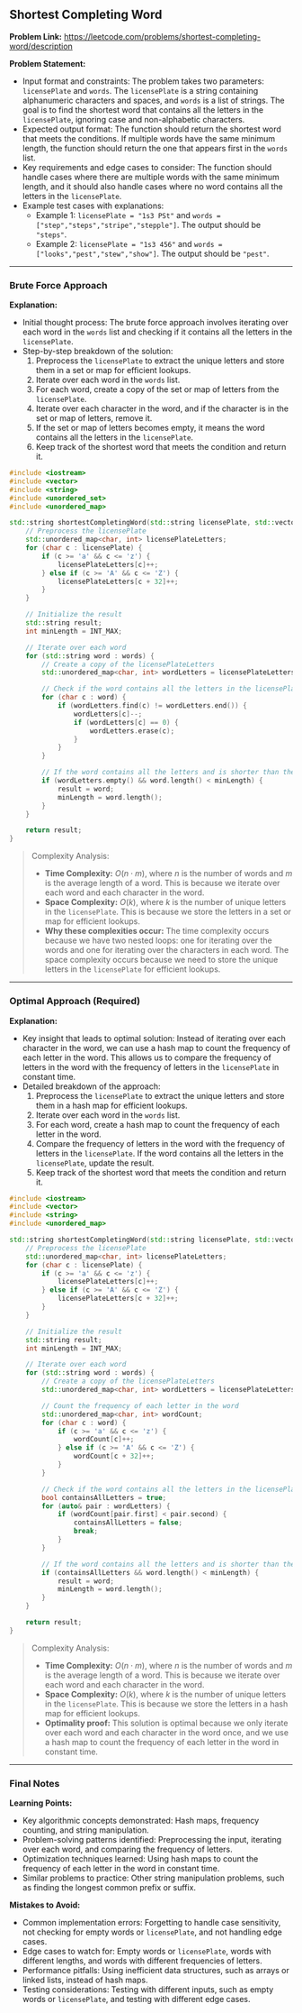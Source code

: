 ## Shortest Completing Word
**Problem Link:** https://leetcode.com/problems/shortest-completing-word/description

**Problem Statement:**
- Input format and constraints: The problem takes two parameters: `licensePlate` and `words`. The `licensePlate` is a string containing alphanumeric characters and spaces, and `words` is a list of strings. The goal is to find the shortest word that contains all the letters in the `licensePlate`, ignoring case and non-alphabetic characters.
- Expected output format: The function should return the shortest word that meets the conditions. If multiple words have the same minimum length, the function should return the one that appears first in the `words` list.
- Key requirements and edge cases to consider: The function should handle cases where there are multiple words with the same minimum length, and it should also handle cases where no word contains all the letters in the `licensePlate`.
- Example test cases with explanations:
  - Example 1: `licensePlate = "1s3 PSt"` and `words = ["step","steps","stripe","stepple"]`. The output should be `"steps"`.
  - Example 2: `licensePlate = "1s3 456"` and `words = ["looks","pest","stew","show"]`. The output should be `"pest"`.

---

### Brute Force Approach

**Explanation:**
- Initial thought process: The brute force approach involves iterating over each word in the `words` list and checking if it contains all the letters in the `licensePlate`.
- Step-by-step breakdown of the solution:
  1. Preprocess the `licensePlate` to extract the unique letters and store them in a set or map for efficient lookups.
  2. Iterate over each word in the `words` list.
  3. For each word, create a copy of the set or map of letters from the `licensePlate`.
  4. Iterate over each character in the word, and if the character is in the set or map of letters, remove it.
  5. If the set or map of letters becomes empty, it means the word contains all the letters in the `licensePlate`.
  6. Keep track of the shortest word that meets the condition and return it.

```cpp
#include <iostream>
#include <vector>
#include <string>
#include <unordered_set>
#include <unordered_map>

std::string shortestCompletingWord(std::string licensePlate, std::vector<std::string>& words) {
    // Preprocess the licensePlate
    std::unordered_map<char, int> licensePlateLetters;
    for (char c : licensePlate) {
        if (c >= 'a' && c <= 'z') {
            licensePlateLetters[c]++;
        } else if (c >= 'A' && c <= 'Z') {
            licensePlateLetters[c + 32]++;
        }
    }

    // Initialize the result
    std::string result;
    int minLength = INT_MAX;

    // Iterate over each word
    for (std::string word : words) {
        // Create a copy of the licensePlateLetters
        std::unordered_map<char, int> wordLetters = licensePlateLetters;

        // Check if the word contains all the letters in the licensePlate
        for (char c : word) {
            if (wordLetters.find(c) != wordLetters.end()) {
                wordLetters[c]--;
                if (wordLetters[c] == 0) {
                    wordLetters.erase(c);
                }
            }
        }

        // If the word contains all the letters and is shorter than the current result, update the result
        if (wordLetters.empty() && word.length() < minLength) {
            result = word;
            minLength = word.length();
        }
    }

    return result;
}
```

> Complexity Analysis:
> - **Time Complexity:** $O(n \cdot m)$, where $n$ is the number of words and $m$ is the average length of a word. This is because we iterate over each word and each character in the word.
> - **Space Complexity:** $O(k)$, where $k$ is the number of unique letters in the `licensePlate`. This is because we store the letters in a set or map for efficient lookups.
> - **Why these complexities occur:** The time complexity occurs because we have two nested loops: one for iterating over the words and one for iterating over the characters in each word. The space complexity occurs because we need to store the unique letters in the `licensePlate` for efficient lookups.

---

### Optimal Approach (Required)

**Explanation:**
- Key insight that leads to optimal solution: Instead of iterating over each character in the word, we can use a hash map to count the frequency of each letter in the word. This allows us to compare the frequency of letters in the word with the frequency of letters in the `licensePlate` in constant time.
- Detailed breakdown of the approach:
  1. Preprocess the `licensePlate` to extract the unique letters and store them in a hash map for efficient lookups.
  2. Iterate over each word in the `words` list.
  3. For each word, create a hash map to count the frequency of each letter in the word.
  4. Compare the frequency of letters in the word with the frequency of letters in the `licensePlate`. If the word contains all the letters in the `licensePlate`, update the result.
  5. Keep track of the shortest word that meets the condition and return it.

```cpp
#include <iostream>
#include <vector>
#include <string>
#include <unordered_map>

std::string shortestCompletingWord(std::string licensePlate, std::vector<std::string>& words) {
    // Preprocess the licensePlate
    std::unordered_map<char, int> licensePlateLetters;
    for (char c : licensePlate) {
        if (c >= 'a' && c <= 'z') {
            licensePlateLetters[c]++;
        } else if (c >= 'A' && c <= 'Z') {
            licensePlateLetters[c + 32]++;
        }
    }

    // Initialize the result
    std::string result;
    int minLength = INT_MAX;

    // Iterate over each word
    for (std::string word : words) {
        // Create a copy of the licensePlateLetters
        std::unordered_map<char, int> wordLetters = licensePlateLetters;

        // Count the frequency of each letter in the word
        std::unordered_map<char, int> wordCount;
        for (char c : word) {
            if (c >= 'a' && c <= 'z') {
                wordCount[c]++;
            } else if (c >= 'A' && c <= 'Z') {
                wordCount[c + 32]++;
            }
        }

        // Check if the word contains all the letters in the licensePlate
        bool containsAllLetters = true;
        for (auto& pair : wordLetters) {
            if (wordCount[pair.first] < pair.second) {
                containsAllLetters = false;
                break;
            }
        }

        // If the word contains all the letters and is shorter than the current result, update the result
        if (containsAllLetters && word.length() < minLength) {
            result = word;
            minLength = word.length();
        }
    }

    return result;
}
```

> Complexity Analysis:
> - **Time Complexity:** $O(n \cdot m)$, where $n$ is the number of words and $m$ is the average length of a word. This is because we iterate over each word and each character in the word.
> - **Space Complexity:** $O(k)$, where $k$ is the number of unique letters in the `licensePlate`. This is because we store the letters in a hash map for efficient lookups.
> - **Optimality proof:** This solution is optimal because we only iterate over each word and each character in the word once, and we use a hash map to count the frequency of each letter in the word in constant time.

---

### Final Notes

**Learning Points:**
- Key algorithmic concepts demonstrated: Hash maps, frequency counting, and string manipulation.
- Problem-solving patterns identified: Preprocessing the input, iterating over each word, and comparing the frequency of letters.
- Optimization techniques learned: Using hash maps to count the frequency of each letter in the word in constant time.
- Similar problems to practice: Other string manipulation problems, such as finding the longest common prefix or suffix.

**Mistakes to Avoid:**
- Common implementation errors: Forgetting to handle case sensitivity, not checking for empty words or `licensePlate`, and not handling edge cases.
- Edge cases to watch for: Empty words or `licensePlate`, words with different lengths, and words with different frequencies of letters.
- Performance pitfalls: Using inefficient data structures, such as arrays or linked lists, instead of hash maps.
- Testing considerations: Testing with different inputs, such as empty words or `licensePlate`, and testing with different edge cases.